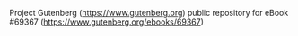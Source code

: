 Project Gutenberg (https://www.gutenberg.org) public repository for
eBook #69367 (https://www.gutenberg.org/ebooks/69367)
